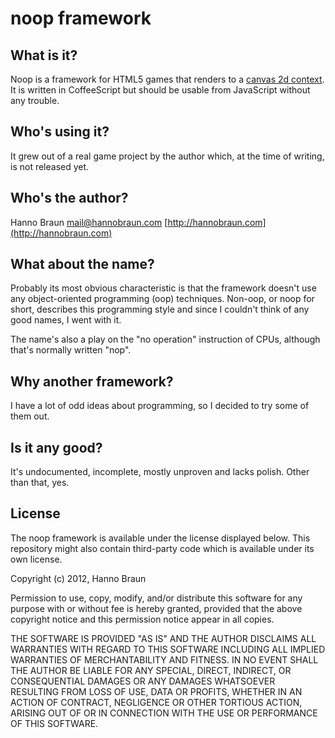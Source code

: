 # noop framework

## What is it?

Noop is a framework for HTML5 games that renders to a
[canvas 2d context](http://www.w3.org/TR/2dcontext/). It is written in
CoffeeScript but should be usable from JavaScript without any trouble.


## Who's using it?

It grew out of a real game project by the author which, at the time of writing,
is not released yet.


## Who's the author?

Hanno Braun
mail@hannobraun.com
[http://hannobraun.com](http://hannobraun.com)


## What about the name?

Probably its most obvious characteristic is that the framework doesn't use any
object-oriented programming (oop) techniques. Non-oop, or noop for short,
describes this programming style and since I couldn't think of any good names, I
went with it.

The name's also a play on the "no operation" instruction of CPUs, although
that's normally written "nop".


## Why another framework?

I have a lot of odd ideas about programming, so I decided to try some of them
out.


## Is it any good?

It's undocumented, incomplete, mostly unproven and lacks polish. Other than
that, yes.


## License

The noop framework is available under the license displayed below. This
repository might also contain third-party code which is available under its own
license.

Copyright (c) 2012, Hanno Braun

Permission to use, copy, modify, and/or distribute this software for any purpose
with or without fee is hereby granted, provided that the above copyright notice
and this permission notice appear in all copies.

THE SOFTWARE IS PROVIDED "AS IS" AND THE AUTHOR DISCLAIMS ALL WARRANTIES WITH
REGARD TO THIS SOFTWARE INCLUDING ALL IMPLIED WARRANTIES OF MERCHANTABILITY AND
FITNESS. IN NO EVENT SHALL THE AUTHOR BE LIABLE FOR ANY SPECIAL, DIRECT,
INDIRECT, OR CONSEQUENTIAL DAMAGES OR ANY DAMAGES WHATSOEVER RESULTING FROM LOSS
OF USE, DATA OR PROFITS, WHETHER IN AN ACTION OF CONTRACT, NEGLIGENCE OR OTHER
TORTIOUS ACTION, ARISING OUT OF OR IN CONNECTION WITH THE USE OR PERFORMANCE OF
THIS SOFTWARE.

